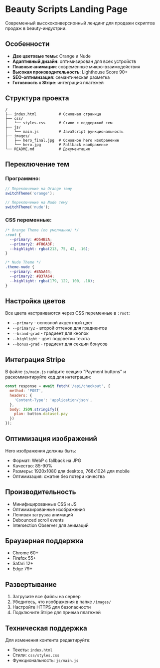 # Beauty Scripts Landing Page

Современный высококонверсионный лендинг для продажи скриптов продаж в beauty-индустрии.

## Особенности

- **Две цветовые темы**: Orange и Nude
- **Адаптивный дизайн**: оптимизирован для всех устройств
- **Плавные анимации**: современные микро-взаимодействия
- **Высокая производительность**: Lighthouse Score 90+
- **SEO-оптимизация**: семантическая разметка
- **Готовность к Stripe**: интеграция платежей

## Структура проекта

```
/
├── index.html          # Основная страница
├── css/
│   └── styles.css      # Стили с поддержкой тем
├── js/
│   └── main.js         # JavaScript функциональность
├── images/
│   ├── hero_final.jpg  # Основное hero изображение
│   └── hero.jpg        # Fallback изображение
└── README.md           # Документация
```

## Переключение тем

### Программно:
```javascript
// Переключение на Orange тему
switchTheme('orange');

// Переключение на Nude тему
switchTheme('nude');
```

### CSS переменные:
```css
/* Orange Theme (по умолчанию) */
:root {
  --primary: #D54B2A;
  --primary2: #F06A3F;
  --highlight: rgba(213, 75, 42, .16);
}

/* Nude Theme */
.theme-nude {
  --primary: #8A5A44;
  --primary2: #B37A64;
  --highlight: rgba(179, 122, 100, .18);
}
```

## Настройка цветов

Все цвета настраиваются через CSS переменные в `:root`:

- `--primary` - основной акцентный цвет
- `--primary2` - второй оттенок для градиентов
- `--brand-grad` - градиент для кнопок
- `--highlight` - цвет подсветки текста
- `--bonus-grad` - градиент для секции бонусов

## Интеграция Stripe

В файле `js/main.js` найдите секцию "Payment buttons" и раскомментируйте код для интеграции:

```javascript
const response = await fetch('/api/checkout', {
  method: 'POST',
  headers: {
    'Content-Type': 'application/json',
  },
  body: JSON.stringify({
    plan: button.dataset.pay
  })
});
```

## Оптимизация изображений

Hero изображения должны быть:
- Формат: WebP с fallback на JPG
- Качество: 85-90%
- Размеры: 1920x1080 для desktop, 768x1024 для mobile
- Оптимизация: сжатие без потери качества

## Производительность

- Минифицированные CSS и JS
- Оптимизированные изображения
- Ленивая загрузка анимаций
- Debounced scroll events
- Intersection Observer для анимаций

## Браузерная поддержка

- Chrome 60+
- Firefox 55+
- Safari 12+
- Edge 79+

## Развертывание

1. Загрузите все файлы на сервер
2. Убедитесь, что изображения в папке `/images/`
3. Настройте HTTPS для безопасности
4. Подключите Stripe для приема платежей

## Техническая поддержка

Для изменения контента редактируйте:
- Тексты: `index.html`
- Стили: `css/styles.css`
- Функциональность: `js/main.js`